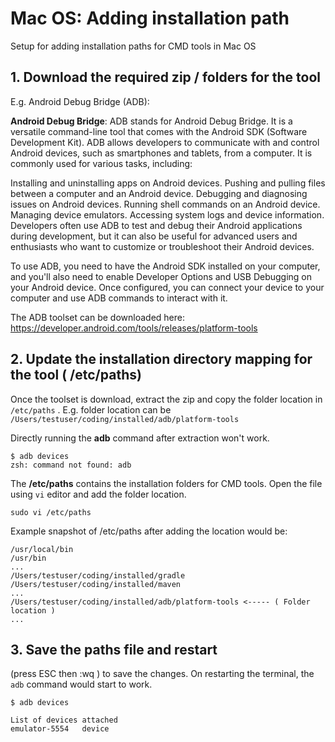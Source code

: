 # Mac OS: Adding installation path

Setup for adding installation paths for CMD tools in Mac OS

## 1. Download the required zip / folders for the tool

E.g. Android Debug Bridge (ADB):

**Android Debug Bridge**: ADB stands for Android Debug Bridge. It is a versatile command-line tool that comes with the Android SDK (Software Development Kit). ADB allows developers to communicate with and control Android devices, such as smartphones and tablets, from a computer. It is commonly used for various tasks, including:

Installing and uninstalling apps on Android devices.
Pushing and pulling files between a computer and an Android device.
Debugging and diagnosing issues on Android devices.
Running shell commands on an Android device.
Managing device emulators.
Accessing system logs and device information.
Developers often use ADB to test and debug their Android applications during development, but it can also be useful for advanced users and enthusiasts who want to customize or troubleshoot their Android devices.

To use ADB, you need to have the Android SDK installed on your computer, and you'll also need to enable Developer Options and USB Debugging on your Android device. Once configured, you can connect your device to your computer and use ADB commands to interact with it.

The ADB toolset can be downloaded here: <a href="https://developer.android.com/tools/releases/platform-tools">https://developer.android.com/tools/releases/platform-tools</a>

## 2. Update the installation directory mapping for the tool ( /etc/paths)
Once the toolset is download, extract the zip and copy the folder location in `/etc/paths` . E.g. folder location can be `/Users/testuser/coding/installed/adb/platform-tools`

Directly running the **adb** command after extraction won't work. 
```
$ adb devices
zsh: command not found: adb
```
The **/etc/paths** contains the installation folders for CMD tools. Open the file using `vi` editor and add the folder location.
```
sudo vi /etc/paths
```
Example snapshot of /etc/paths after adding the location would be: 
```
/usr/local/bin
/usr/bin
...
/Users/testuser/coding/installed/gradle
/Users/testuser/coding/installed/maven
...
/Users/testuser/coding/installed/adb/platform-tools <----- ( Folder location )
...
```

## 3. Save the paths file and restart
(press ESC then :wq ) to save the changes. On restarting the terminal, the `adb` command would start to work.

```
$ adb devices

List of devices attached
emulator-5554	device

```

